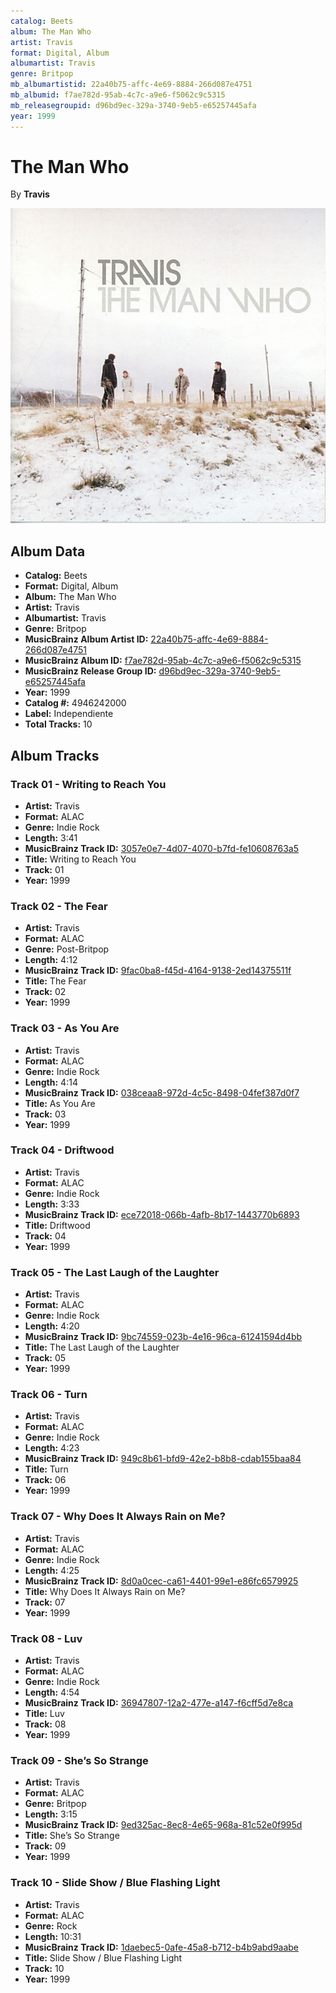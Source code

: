 ```yaml
---
catalog: Beets
album: The Man Who
artist: Travis
format: Digital, Album
albumartist: Travis
genre: Britpop
mb_albumartistid: 22a40b75-affc-4e69-8884-266d087e4751
mb_albumid: f7ae782d-95ab-4c7c-a9e6-f5062c9c5315
mb_releasegroupid: d96bd9ec-329a-3740-9eb5-e65257445afa
year: 1999
---
```


# The Man Who

By **Travis**

![](../../assets/beetscovers/Travis-The_Man_Who.jpg)

## Album Data

- **Catalog:** Beets
- **Format:** Digital, Album
- **Album:** The Man Who
- **Artist:** Travis
- **Albumartist:** Travis
- **Genre:** Britpop
- **MusicBrainz Album Artist ID:** [22a40b75-affc-4e69-8884-266d087e4751](https://musicbrainz.org/artist/22a40b75-affc-4e69-8884-266d087e4751)
- **MusicBrainz Album ID:** [f7ae782d-95ab-4c7c-a9e6-f5062c9c5315](https://musicbrainz.org/release/f7ae782d-95ab-4c7c-a9e6-f5062c9c5315)
- **MusicBrainz Release Group ID:** [d96bd9ec-329a-3740-9eb5-e65257445afa](https://musicbrainz.org/release-group/d96bd9ec-329a-3740-9eb5-e65257445afa)
- **Year:** 1999
- **Catalog #:** 4946242000
- **Label:** Independiente
- **Total Tracks:** 10

## Album Tracks

### Track 01 - Writing to Reach You

- **Artist:** Travis
- **Format:** ALAC
- **Genre:** Indie Rock
- **Length:** 3:41
- **MusicBrainz Track ID:** [3057e0e7-4d07-4070-b7fd-fe10608763a5](https://musicbrainz.org/recording/3057e0e7-4d07-4070-b7fd-fe10608763a5)
- **Title:** Writing to Reach You
- **Track:** 01
- **Year:** 1999

### Track 02 - The Fear

- **Artist:** Travis
- **Format:** ALAC
- **Genre:** Post-Britpop
- **Length:** 4:12
- **MusicBrainz Track ID:** [9fac0ba8-f45d-4164-9138-2ed14375511f](https://musicbrainz.org/recording/9fac0ba8-f45d-4164-9138-2ed14375511f)
- **Title:** The Fear
- **Track:** 02
- **Year:** 1999

### Track 03 - As You Are

- **Artist:** Travis
- **Format:** ALAC
- **Genre:** Indie Rock
- **Length:** 4:14
- **MusicBrainz Track ID:** [038ceaa8-972d-4c5c-8498-04fef387d0f7](https://musicbrainz.org/recording/038ceaa8-972d-4c5c-8498-04fef387d0f7)
- **Title:** As You Are
- **Track:** 03
- **Year:** 1999

### Track 04 - Driftwood

- **Artist:** Travis
- **Format:** ALAC
- **Genre:** Indie Rock
- **Length:** 3:33
- **MusicBrainz Track ID:** [ece72018-066b-4afb-8b17-1443770b6893](https://musicbrainz.org/recording/ece72018-066b-4afb-8b17-1443770b6893)
- **Title:** Driftwood
- **Track:** 04
- **Year:** 1999

### Track 05 - The Last Laugh of the Laughter

- **Artist:** Travis
- **Format:** ALAC
- **Genre:** Indie Rock
- **Length:** 4:20
- **MusicBrainz Track ID:** [9bc74559-023b-4e16-96ca-61241594d4bb](https://musicbrainz.org/recording/9bc74559-023b-4e16-96ca-61241594d4bb)
- **Title:** The Last Laugh of the Laughter
- **Track:** 05
- **Year:** 1999

### Track 06 - Turn

- **Artist:** Travis
- **Format:** ALAC
- **Genre:** Indie Rock
- **Length:** 4:23
- **MusicBrainz Track ID:** [949c8b61-bfd9-42e2-b8b8-cdab155baa84](https://musicbrainz.org/recording/949c8b61-bfd9-42e2-b8b8-cdab155baa84)
- **Title:** Turn
- **Track:** 06
- **Year:** 1999

### Track 07 - Why Does It Always Rain on Me?

- **Artist:** Travis
- **Format:** ALAC
- **Genre:** Indie Rock
- **Length:** 4:25
- **MusicBrainz Track ID:** [8d0a0cec-ca61-4401-99e1-e86fc6579925](https://musicbrainz.org/recording/8d0a0cec-ca61-4401-99e1-e86fc6579925)
- **Title:** Why Does It Always Rain on Me?
- **Track:** 07
- **Year:** 1999

### Track 08 - Luv

- **Artist:** Travis
- **Format:** ALAC
- **Genre:** Indie Rock
- **Length:** 4:54
- **MusicBrainz Track ID:** [36947807-12a2-477e-a147-f6cff5d7e8ca](https://musicbrainz.org/recording/36947807-12a2-477e-a147-f6cff5d7e8ca)
- **Title:** Luv
- **Track:** 08
- **Year:** 1999

### Track 09 - She’s So Strange

- **Artist:** Travis
- **Format:** ALAC
- **Genre:** Britpop
- **Length:** 3:15
- **MusicBrainz Track ID:** [9ed325ac-8ec8-4e65-968a-81c52e0f995d](https://musicbrainz.org/recording/9ed325ac-8ec8-4e65-968a-81c52e0f995d)
- **Title:** She’s So Strange
- **Track:** 09
- **Year:** 1999

### Track 10 - Slide Show / Blue Flashing Light

- **Artist:** Travis
- **Format:** ALAC
- **Genre:** Rock
- **Length:** 10:31
- **MusicBrainz Track ID:** [1daebec5-0afe-45a8-b712-b4b9abd9aabe](https://musicbrainz.org/recording/1daebec5-0afe-45a8-b712-b4b9abd9aabe)
- **Title:** Slide Show / Blue Flashing Light
- **Track:** 10
- **Year:** 1999

